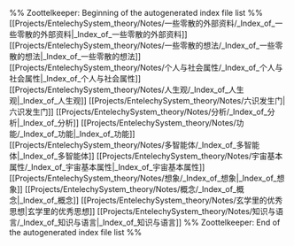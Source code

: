 %% Zoottelkeeper: Beginning of the autogenerated index file list  %%
 [[Projects/EntelechySystem_theory/Notes/一些零散的外部资料/_Index_of_一些零散的外部资料|_Index_of_一些零散的外部资料]]
 [[Projects/EntelechySystem_theory/Notes/一些零散的想法/_Index_of_一些零散的想法|_Index_of_一些零散的想法]]
 [[Projects/EntelechySystem_theory/Notes/个人与社会属性/_Index_of_个人与社会属性|_Index_of_个人与社会属性]]
 [[Projects/EntelechySystem_theory/Notes/人生观/_Index_of_人生观|_Index_of_人生观]]
 [[Projects/EntelechySystem_theory/Notes/六识发生门|六识发生门]]
 [[Projects/EntelechySystem_theory/Notes/分析/_Index_of_分析|_Index_of_分析]]
 [[Projects/EntelechySystem_theory/Notes/功能/_Index_of_功能|_Index_of_功能]]
 [[Projects/EntelechySystem_theory/Notes/多智能体/_Index_of_多智能体|_Index_of_多智能体]]
 [[Projects/EntelechySystem_theory/Notes/宇宙基本属性/_Index_of_宇宙基本属性|_Index_of_宇宙基本属性]]
 [[Projects/EntelechySystem_theory/Notes/想象/_Index_of_想象|_Index_of_想象]]
 [[Projects/EntelechySystem_theory/Notes/概念/_Index_of_概念|_Index_of_概念]]
 [[Projects/EntelechySystem_theory/Notes/玄学里的优秀思想|玄学里的优秀思想]]
 [[Projects/EntelechySystem_theory/Notes/知识与语言/_Index_of_知识与语言|_Index_of_知识与语言]]
%% Zoottelkeeper: End of the autogenerated index file list  %%

